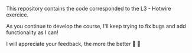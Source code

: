 This repository contains the code corresponded to the L3 - Hotwire exercice.

As you continue to develop the course, I'll keep trying to fix bugs and add functionality as I can!

I will appreciate your feedback, the more the better :memo: :rocket:

